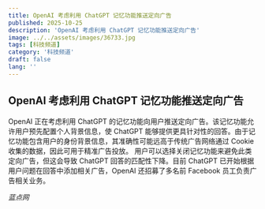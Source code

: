 ```yaml
---
title: OpenAI 考虑利用 ChatGPT 记忆功能推送定向广告
published: 2025-10-25
description: 'OpenAI 考虑利用 ChatGPT 记忆功能推送定向广告'
image: ../../assets/images/36733.jpg
tags: [科技频道]
category: '科技频道'
draft: false
lang: ''
---
```


## OpenAI 考虑利用 ChatGPT 记忆功能推送定向广告

OpenAI 正在考虑利用 ChatGPT 的记忆功能向用户推送定向广告。该记忆功能允许用户预先配置个人背景信息，使 ChatGPT 能够提供更具针对性的回答。由于记忆功能包含用户的身份背景信息，其准确性可能远高于传统广告网络通过 Cookie 收集的数据，因此可用于精准广告投放。
用户可以选择关闭记忆功能来避免此类定向广告，但这会导致 ChatGPT 回答的匹配性下降。目前 ChatGPT 已开始根据用户问题在回答中添加相关广告，OpenAI 还招募了多名前 Facebook 员工负责广告相关业务。

*蓝点网*
